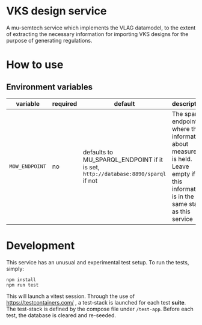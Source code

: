 # VKS design service

A mu-semtech service which implements the VLAG datamodel, to the extent of extracting the necessary information for importing
VKS designs for the purpose of generating regulations.

# How to use

## Environment variables

| variable       | required | default                                                                           | description                                                                                                                            |
| -------------- | -------- | --------------------------------------------------------------------------------- | -------------------------------------------------------------------------------------------------------------------------------------- |
| `MOW_ENDPOINT` | no       | defaults to MU_SPARQL_ENDPOINT if it is set, `http://database:8890/sparql` if not | The sparql endpoint where the information about measures is held. Leave empty if this information is in the same stack as this service |



# Development

This service has an unusual and experimental test setup. To run the tests, simply:
```
npm install
npm run test
```

This will launch a vitest session. Through the use of https://testcontainers.com/ , a test-stack is launched for each test **suite**. 
The test-stack is defined by the compose file under `/test-app`.
Before each test, the database is cleared and re-seeded.
